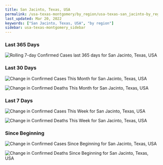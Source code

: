 ```yaml
---
title: San Jacinto, Texas, USA
permalink: /usa-texas-montgomery/by_region/usa-texas-san_jacinto-by_region.html
last_updated: Mar 20, 2022
keywords: ["San Jacinto, Texas, USA", "by region"]
sidebar: usa-texas-montgomery_sidebar
---
```


<h3>Last 365 Days</h3>

![Rolling 7-day Confirmed Cases last 365 days for San Jacinto, Texas, USA](/covid_tracker/images/graphs/usa-texas-san_jacinto-weekly_totals_graph.png)

<h3>Last 30 Days</h3>

![Change in Confirmed Cases This Month for San Jacinto, Texas, USA](/covid_tracker/images/graphs/usa-texas-san_jacinto-delta_confirmed-30_days_graph.png)

![Change in Confirmed Deaths This Month for San Jacinto, Texas, USA](/covid_tracker/images/graphs/usa-texas-san_jacinto-delta_deaths-30_days_graph.png)

<h3>Last 7 Days</h3>

![Change in Confirmed Cases This Week for San Jacinto, Texas, USA](/covid_tracker/images/graphs/usa-texas-san_jacinto-delta_confirmed-7_days_graph.png)

![Change in Confirmed Deaths This Week for San Jacinto, Texas, USA](/covid_tracker/images/graphs/usa-texas-san_jacinto-delta_deaths-7_days_graph.png)

<h3>Since Beginning</h3>

![Change in Confirmed Cases Since Beginning for San Jacinto, Texas, USA](/covid_tracker/images/graphs/usa-texas-san_jacinto-delta_confirmed-since_beginning_graph.png)

![Change in Confirmed Deaths Since Beginning for San Jacinto, Texas, USA](/covid_tracker/images/graphs/usa-texas-san_jacinto-delta_deaths-since_beginning_graph.png)
